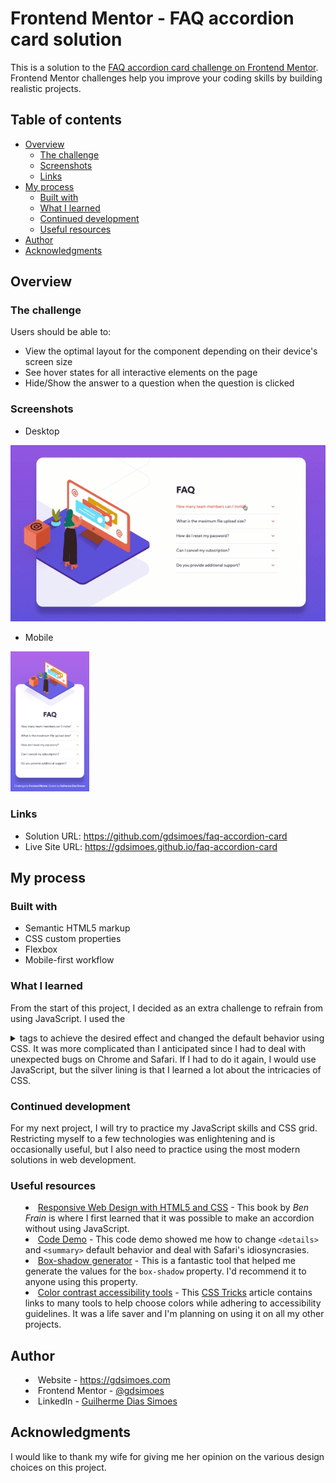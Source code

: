 # Frontend Mentor - FAQ accordion card solution

This is a solution to the [FAQ accordion card challenge on Frontend Mentor](https://www.frontendmentor.io/challenges/faq-accordion-card-XlyjD0Oam). Frontend Mentor challenges help you improve your coding skills by building realistic projects.

## Table of contents

-   [Overview](#overview)
    -   [The challenge](#the-challenge)
    -   [Screenshots](#screenshots)
    -   [Links](#links)
-   [My process](#my-process)
    -   [Built with](#built-with)
    -   [What I learned](#what-i-learned)
    -   [Continued development](#continued-development)
    -   [Useful resources](#useful-resources)
-   [Author](#author)
-   [Acknowledgments](#acknowledgments)

## Overview

### The challenge

Users should be able to:

-   View the optimal layout for the component depending on their device's screen size
-   See hover states for all interactive elements on the page
-   Hide/Show the answer to a question when the question is clicked

### Screenshots

-   Desktop

<img src="./screen.gif" alt="GIF of the website on desktop">

-   Mobile

<img src="./screenMobile.png" alt="GIF of the website on desktop" width="25%">

### Links

-   Solution URL: <https://github.com/gdsimoes/faq-accordion-card>
-   Live Site URL: <https://gdsimoes.github.io/faq-accordion-card>

## My process

### Built with

-   Semantic HTML5 markup
-   CSS custom properties
-   Flexbox
-   Mobile-first workflow

### What I learned

From the start of this project, I decided as an extra challenge to refrain from using JavaScript. I used the <details> and <summary> tags to achieve the desired effect and changed the default behavior using CSS. It was more complicated than I anticipated since I had to deal with unexpected bugs on Chrome and Safari. If I had to do it again, I would use JavaScript, but the silver lining is that I learned a lot about the intricacies of CSS.

### Continued development

For my next project, I will try to practice my JavaScript skills and CSS grid. Restricting myself to a few technologies was enlightening and is occasionally useful, but I also need to practice using the most modern solutions in web development.

### Useful resources

-   [Responsive Web Design with HTML5 and CSS](https://rwd.education/) - This book by _Ben Frain_ is where I first learned that it was possible to make an accordion without using JavaScript.
-   [Code Demo](https://codepen.io/frederickallen/pen/NZMEMw) - This code demo showed me how to change `<details>` and `<summary>` default behavior and deal with Safari's idiosyncrasies.
-   [Box-shadow generator](https://developer.mozilla.org/en-US/docs/Web/CSS/CSS_Background_and_Borders/Box-shadow_generator) - This is a fantastic tool that helped me generate the values for the `box-shadow` property. I'd recommend it to anyone using this property.
-   [Color contrast accessibility tools](https://css-tricks.com/color-contrast-accessibility-tools/) - This [CSS Tricks](https://css-tricks.com) article contains links to many tools to help choose colors while adhering to accessibility guidelines. It was a life saver and I'm planning on using it on all my other projects.

## Author

-   Website - <https://gdsimoes.com>
-   Frontend Mentor - [@gdsimoes](https://www.frontendmentor.io/profile/gdsimoes)
-   LinkedIn - [Guilherme Dias Simoes](https://www.linkedin.com/in/gdsimoes)

## Acknowledgments

I would like to thank my wife for giving me her opinion on the various design choices on this project.
